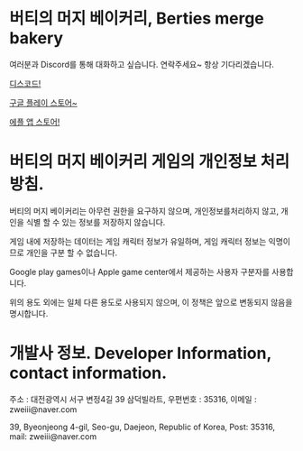 <h1>버티의 머지 베이커리, Berties merge bakery</h1>
<p>여러분과 Discord를 통해 대화하고 싶습니다.
연락주세요~ 항상 기다리겠습니다.</p>
<p><a href="https://discord.gg/t8Sv52q2qh">디스코드!</a></p>
<p><a href="https://play.google.com/store/apps/details?id=com.Hyoza.RandomGrowingDefence">구글 플레이 스토어~</a></p>
<p><a href="https://apps.apple.com/kr/app/%EB%9E%9C%EB%8D%A4-%EB%94%94%ED%8E%9C%EC%8A%A4/id6474107659">에플 앱 스토어!</a></p>
<h1>버티의 머지 베이커리 게임의 개인정보 처리방침.</h1>
<p>버티의 머지 베이커리는 아무런 권한을 요구하지 않으며, 개인정보를처리하지 않고, 개인을 식별 할 수 있는 정보를 저장하지 않습니다.</p>
<p>게임 내에 저장하는 데이터는 게임 캐릭터 정보가 유일하며, 게임 캐릭터 정보는 익명이므로 개인을 구분 할 수 없습니다.</p>
<p>Google play games이나 Apple game center에서 제공하는 사용자 구분자를 사용합니다.</p>
<p>위의 용도 외에는 일체 다른 용도로 사용되지 않으며, 이 정책은 앞으로 변동되지 않음을 명시합니다.</p>

<h1>개발사 정보. Developer Information, contact information.</h1>
<p> 주소 : 대전광역시 서구 변정4길 39 삼덕빌라트, 우편번호 : 35316, 이메일 : zweiii@naver.com </p>
<p> 39, Byeonjeong 4-gil, Seo-gu, Daejeon, Republic of Korea, Post: 35316, mail: zweiii@naver.com </p>
